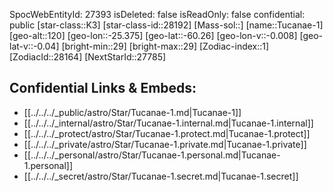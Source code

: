 ﻿---
location: [-60.26,-25.375,120]
type: Star
tags:
- astro/Star

---
SpocWebEntityId: 27393
isDeleted: false
isReadOnly: false
confidential: public
[star-class::K3]
[star-class-id::28192]
[Mass-sol::]
[name::Tucanae-1]
[geo-alt::120]
[geo-lon::-25.375]
[geo-lat::-60.26]
[geo-lon-v::-0.008]
[geo-lat-v::-0.04]
[bright-min::29]
[bright-max::29]
[Zodiac-index::1]
[ZodiacId::28164]
[NextStarId::27785]



## Confidential Links & Embeds: 
- [[../../../_public/astro/Star/Tucanae-1.md|Tucanae-1]] 
- [[../../../_internal/astro/Star/Tucanae-1.internal.md|Tucanae-1.internal]] 
- [[../../../_protect/astro/Star/Tucanae-1.protect.md|Tucanae-1.protect]] 
- [[../../../_private/astro/Star/Tucanae-1.private.md|Tucanae-1.private]] 
- [[../../../_personal/astro/Star/Tucanae-1.personal.md|Tucanae-1.personal]] 
- [[../../../_secret/astro/Star/Tucanae-1.secret.md|Tucanae-1.secret]] 

